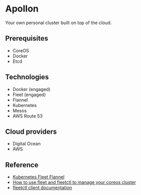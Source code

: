 # Apollon

Your own personal cluster built on top of the cloud.

## Prerequisites

- CoreOS
- Docker
- Etcd

## Technologies

- Docker (engaged)
- Fleet (engaged)
- Flannel
- Kubernetes
- Mesos
- AWS Route 53

## Cloud providers

- Digital Ocean
- AWS


## Reference

- [Kubernetes Fleet Flannel](https://github.com/kelseyhightower/kubernetes-fleet-tutorial)
- [How to use fleet and fleetctl to manage your coreos cluster](https://www.digitalocean.com/community/tutorials/how-to-use-fleet-and-fleetctl-to-manage-your-coreos-cluster)
- [fleetctl client documentation](https://github.com/coreos/fleet/blob/master/Documentation/using-the-client.md)